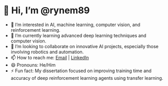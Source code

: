 # 👋 Hi, I’m @rynem89

- 👀 I’m interested in AI, machine learning, computer vision, and reinforcement learning.
- 🌱 I’m currently learning advanced deep learning techniques and computer vision.
- 💞️ I’m looking to collaborate on innovative AI projects, especially those involving robotics and automation.
- 📫 How to reach me: [Email](mailto:rynem8@gmail.com) | [LinkedIn](https://linkedin.com/in/ryne-mascarenhas)
- 😄 Pronouns: He/Him
- ⚡ Fun fact: My dissertation focused on improving training time and accuracy of deep reinforcement learning agents using transfer learning.


<!---
rynem89/rynem89 is a ✨ special ✨ repository because its `README.md` (this file) appears on your GitHub profile.
You can click the Preview link to take a look at your changes.
--->
